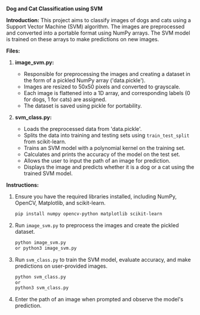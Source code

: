 **Dog and Cat Classification using SVM**

**Introduction:**
This project aims to classify images of dogs and cats using a Support Vector Machine (SVM) algorithm. The images are preprocessed and converted into a portable format using NumPy arrays. The SVM model is trained on these arrays to make predictions on new images.

**Files:**
1. **image_svm.py:**
   - Responsible for preprocessing the images and creating a dataset in the form of a pickled NumPy array ('data.pickle').
   - Images are resized to 50x50 pixels and converted to grayscale.
   - Each image is flattened into a 1D array, and corresponding labels (0 for dogs, 1 for cats) are assigned.
   - The dataset is saved using pickle for portability.

2. **svm_class.py:**
   - Loads the preprocessed data from 'data.pickle'.
   - Splits the data into training and testing sets using `train_test_split` from scikit-learn.
   - Trains an SVM model with a polynomial kernel on the training set.
   - Calculates and prints the accuracy of the model on the test set.
   - Allows the user to input the path of an image for prediction.
   - Displays the image and predicts whether it is a dog or a cat using the trained SVM model.

**Instructions:**
1. Ensure you have the required libraries installed, including NumPy, OpenCV, Matplotlib, and scikit-learn.
   ```bash
   pip install numpy opencv-python matplotlib scikit-learn
   ```

2. Run `image_svm.py` to preprocess the images and create the pickled dataset.
   ```bash
   python image_svm.py
   or python3 image_svm.py
   ```

3. Run `svm_class.py` to train the SVM model, evaluate accuracy, and make predictions on user-provided images.
   ```bash
   python svm_class.py
   or
   python3 svm_class.py
   ```

4. Enter the path of an image when prompted and observe the model's prediction.

